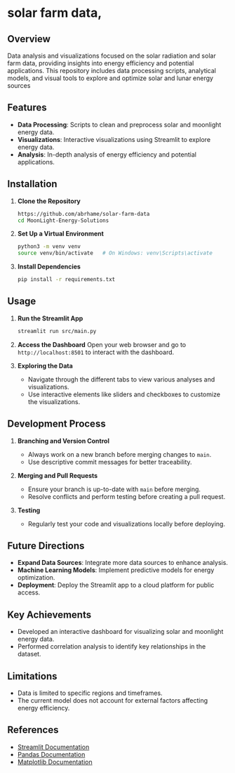 # solar farm data,
## Overview

Data analysis and visualizations focused on the solar radiation and solar farm data, providing insights into energy efficiency and potential applications. This repository includes data processing scripts, analytical models, and visual tools to explore and optimize solar and lunar energy sources

## Features

- **Data Processing**: Scripts to clean and preprocess solar and moonlight energy data.
- **Visualizations**: Interactive visualizations using Streamlit to explore energy data.
- **Analysis**: In-depth analysis of energy efficiency and potential applications.

## Installation

1. **Clone the Repository**
   ```bash
   https://github.com/abrhame/solar-farm-data
   cd MoonLight-Energy-Solutions
   ```

2. **Set Up a Virtual Environment**
   ```bash
   python3 -m venv venv
   source venv/bin/activate   # On Windows: venv\Scripts\activate
   ```

3. **Install Dependencies**
   ```bash
   pip install -r requirements.txt
   ```

## Usage

1. **Run the Streamlit App**
   ```bash
   streamlit run src/main.py
   ```

2. **Access the Dashboard**
   Open your web browser and go to `http://localhost:8501` to interact with the dashboard.

3. **Exploring the Data**
   - Navigate through the different tabs to view various analyses and visualizations.
   - Use interactive elements like sliders and checkboxes to customize the visualizations.

## Development Process

1. **Branching and Version Control**
   - Always work on a new branch before merging changes to `main`.
   - Use descriptive commit messages for better traceability.

2. **Merging and Pull Requests**
   - Ensure your branch is up-to-date with `main` before merging.
   - Resolve conflicts and perform testing before creating a pull request.

3. **Testing**
   - Regularly test your code and visualizations locally before deploying.

## Future Directions

- **Expand Data Sources**: Integrate more data sources to enhance analysis.
- **Machine Learning Models**: Implement predictive models for energy optimization.
- **Deployment**: Deploy the Streamlit app to a cloud platform for public access.

## Key Achievements

- Developed an interactive dashboard for visualizing solar and moonlight energy data.
- Performed correlation analysis to identify key relationships in the dataset.

## Limitations

- Data is limited to specific regions and timeframes.
- The current model does not account for external factors affecting energy efficiency.

## References

- [Streamlit Documentation](https://docs.streamlit.io/)
- [Pandas Documentation](https://pandas.pydata.org/docs/)
- [Matplotlib Documentation](https://matplotlib.org/stable/contents.html)
